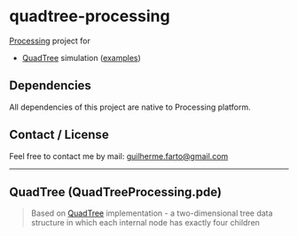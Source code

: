 # quadtree-processing

[Processing](https://processing.org/) project for 

* [QuadTree](#quadtree-processing) simulation ([examples](#all-examples))

## Dependencies

All dependencies of this project are native to Processing platform.

## Contact / License

Feel free to contact me by mail: guilherme.farto@gmail.com

---

<a name="quadtree-processing"></a>
## QuadTree (QuadTreeProcessing.pde)
> Based on [QuadTree](https://en.wikipedia.org/wiki/Quadtree) implementation - a two-dimensional tree data structure in which each internal node has exactly four children
